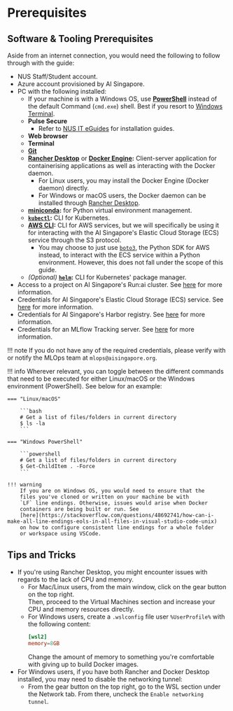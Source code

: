 # Prerequisites

## Software & Tooling Prerequisites

Aside from an internet connection, you would need the following to
follow through with the guide:

- NUS Staff/Student account.
- Azure account provisioned by AI Singapore.
- PC with the following installed:
    - If your machine is with a Windows OS, use
      [__PowerShell__](https://docs.microsoft.com/en-us/powershell/scripting/install/installing-powershell-on-windows?view=powershell-7.2)
      instead of the default Command (`cmd.exe`) shell. Best if you
      resort to
      [Windows Terminal](https://docs.microsoft.com/en-us/windows/terminal/).
    - __Pulse Secure__
        - Refer to [NUS IT eGuides](https://nusit.nus.edu.sg/eguides/)
          for installation guides.
    - __Web browser__
    - __Terminal__
    - __[Git](https://git-scm.com/downloads)__
    - __[Rancher Desktop](https://rancherdesktop.io)__ or
      __[Docker Engine](https://docs.docker.com/engine/install):__
      Client-server application for containerising applications as well
      as interacting with the Docker daemon.
        - For Linux users, you may install the Docker Engine (Docker daemon)
          directly.
        - For Windows or macOS users, the Docker daemon can be installed
          through [Rancher Desktop](https://rancherdesktop.io).
    - __[miniconda](https://conda.io/projects/conda/en/latest/user-guide/install/index.html):__
      for Python virtual environment management.
    - __[`kubectl`](https://kubernetes.io/docs/tasks/tools/):__
      CLI for Kubernetes.
    - __[AWS CLI](https://docs.aws.amazon.com/cli/latest/userguide/getting-started-install.html):__ CLI for AWS services, but we will specifically be using it
      for interacting with the AI Singapore's Elastic Cloud Storage
      (ECS) service through the S3 protocol.
        - You may choose to just use
          [`boto3`](https://boto3.amazonaws.com/v1/documentation/api/latest/guide/quickstart.html),
          the Python SDK for AWS instead, to interact with the ECS
          service within a Python environment. However, this does
          not fall under the scope of this guide.
    - *(Optional)* __[`helm`](https://helm.sh/docs/intro/install/):__
      CLI for Kubernetes' package manager.
- Access to a project on AI Singapore's Run:ai cluster.
  See [here](./03-mlops-components-platform.md#runai) for more information.
- Credentials for AI Singapore's Elastic Cloud Storage (ECS) service.
  See [here](./03-mlops-components-platform.md#elastic-cloud-storage-ecs) for more information.
- Credentials for AI Singapore's Harbor registry.
  See [here](./03-mlops-components-platform.md#harbor) for more information.
- Credentials for an MLflow Tracking server.
  See [here](./03-mlops-components-platform.md#mlflow) for more information.

!!! note
    If you do not have any of the required credentials,
    please verify with or notify the MLOps team at
    `mlops@aisingapore.org`.

!!! info
    Wherever relevant, you can toggle between the different commands
    that need to be executed
    for either Linux/macOS or the Windows environment (PowerShell).
    See below for an example:

    === "Linux/macOS"

        ```bash
        # Get a list of files/folders in current directory
        $ ls -la
        ```

    === "Windows PowerShell"

        ```powershell
        # Get a list of files/folders in current directory
        $ Get-ChildItem . -Force
        ```

    !!! warning
        If you are on Windows OS, you would need to ensure that the
        files you've cloned or written on your machine be with
        `LF` line endings. Otherwise, issues would arise when Docker
        containers are being built or run. See
        [here](https://stackoverflow.com/questions/48692741/how-can-i-make-all-line-endings-eols-in-all-files-in-visual-studio-code-unix)
        on how to configure consistent line endings for a whole folder
        or workspace using VSCode.

## Tips and Tricks

- If you're using Rancher Desktop, you might encounter issues with 
  regards to the lack of CPU and memory.
    - For Mac/Linux users, from the main window, click on the gear 
      button on the top right.  
      Then, proceed to the Virtual Machines section and increase your 
      CPU and memory resources directly.
    - For Windows users, create a `.wslconfig` file user `%UserProfile%` 
      with the following content:
      ```toml
      [wsl2]
      memory=8GB
      ```
      Change the amount of memory to something you're comfortable with 
      giving up to build Docker images.
- For Windows users, if you have both Rancher and Docker Desktop 
  installed, you may need to disable the networking tunnel:
    - From the gear button on the top right, go to the WSL section 
      under the Network tab. From there, uncheck the `Enable networking 
      tunnel`.